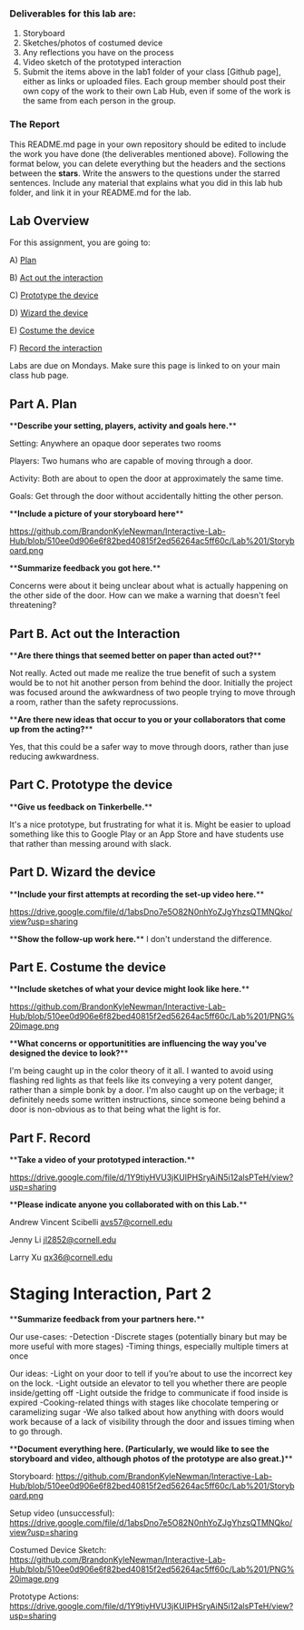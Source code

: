 ### Deliverables for this lab are: 
1. Storyboard
1. Sketches/photos of costumed device
1. Any reflections you have on the process
1. Video sketch of the prototyped interaction
1. Submit the items above in the lab1 folder of your class [Github page], either as links or uploaded files. Each group member should post their own copy of the work to their own Lab Hub, even if some of the work is the same from each person in the group.

### The Report
This README.md page in your own repository should be edited to include the work you have done (the deliverables mentioned above). Following the format below, you can delete everything but the headers and the sections between the **stars**. Write the answers to the questions under the starred sentences. Include any material that explains what you did in this lab hub folder, and link it in your README.md for the lab.

## Lab Overview
For this assignment, you are going to:

A) [Plan](#part-a-plan) 

B) [Act out the interaction](#part-b-act-out-the-interaction) 

C) [Prototype the device](#part-c-prototype-the-device)

D) [Wizard the device](#part-d-wizard-the-device) 

E) [Costume the device](#part-e-costume-the-device)

F) [Record the interaction](#part-f-record)

Labs are due on Mondays. Make sure this page is linked to on your main class hub page.

## Part A. Plan 

\*\***Describe your setting, players, activity and goals here.**\*\*

Setting: Anywhere an opaque door seperates two rooms

Players: Two humans who are capable of moving through a door.

Activity: Both are about to open the door at approximately the same time.

Goals: Get through the door without accidentally hitting the other person.


\*\***Include a picture of your storyboard here**\*\*

https://github.com/BrandonKyleNewman/Interactive-Lab-Hub/blob/510ee0d906e6f82bed40815f2ed56264ac5ff60c/Lab%201/Storyboard.png


\*\***Summarize feedback you got here.**\*\*

Concerns were about it being unclear about what is actually happening on the other side of the door. How can we make a warning that doesn't feel threatening?


## Part B. Act out the Interaction

\*\***Are there things that seemed better on paper than acted out?**\*\*

Not really. Acted out made me realize the true benefit of such a system would be to not hit another person from behind the door. Initially the project was focused around the awkwardness of two people trying to move through a room, rather than the safety reprocussions.

\*\***Are there new ideas that occur to you or your collaborators that come up from the acting?**\*\*

Yes, that this could be a safer way to move through doors, rather than juse reducing awkwardness.


## Part C. Prototype the device

\*\***Give us feedback on Tinkerbelle.**\*\*

It's a nice prototype, but frustrating for what it is. Might be easier to upload something like this to Google Play or an App Store and have students use that rather than messing around with slack.


## Part D. Wizard the device

\*\***Include your first attempts at recording the set-up video here.**\*\*

https://drive.google.com/file/d/1absDno7e5O82N0nhYoZJgYhzsQTMNQko/view?usp=sharing

\*\***Show the follow-up work here.**\*\*
I don't understand the difference.


## Part E. Costume the device

\*\***Include sketches of what your device might look like here.**\*\*

https://github.com/BrandonKyleNewman/Interactive-Lab-Hub/blob/510ee0d906e6f82bed40815f2ed56264ac5ff60c/Lab%201/PNG%20image.png

\*\***What concerns or opportunitities are influencing the way you've designed the device to look?**\*\*

I'm being caught up in the color theory of it all. I wanted to avoid using flashing red lights as that feels like its conveying a very potent danger, rather than a simple bonk by a door. I'm also caught up on the verbage; it definitely needs some written instructions, since someone being behind a door is non-obvious as to that being what the light is for.

## Part F. Record

\*\***Take a video of your prototyped interaction.**\*\*

https://drive.google.com/file/d/1Y9tiyHVU3jKUIPHSryAiN5i12alsPTeH/view?usp=sharing

\*\***Please indicate anyone you collaborated with on this Lab.**\*\*

Andrew Vincent Scibelli <avs57@cornell.edu>

Jenny Li <jl2852@cornell.edu>

Larry Xu <qx36@cornell.edu>


# Staging Interaction, Part 2 

\*\***Summarize feedback from your partners here.**\*\*

Our use-cases:
-Detection
-Discrete stages (potentially binary but may be more useful with more stages)
-Timing things, especially multiple timers at once
 
Our ideas:
-Light on your door to tell if you’re about to use the incorrect key on the lock.
-Light outside an elevator to tell you whether there are people inside/getting off
-Light outside the fridge to communicate if food inside is expired
-Cooking-related things with stages like chocolate tempering or caramelizing sugar
-We also talked about how anything with doors would work because of a lack of visibility through the door and issues timing when to go through.

\*\***Document everything here. (Particularly, we would like to see the storyboard and video, although photos of the prototype are also great.)**\*\*

Storyboard: https://github.com/BrandonKyleNewman/Interactive-Lab-Hub/blob/510ee0d906e6f82bed40815f2ed56264ac5ff60c/Lab%201/Storyboard.png

Setup video (unsuccessful):
https://drive.google.com/file/d/1absDno7e5O82N0nhYoZJgYhzsQTMNQko/view?usp=sharing

Costumed Device Sketch:
https://github.com/BrandonKyleNewman/Interactive-Lab-Hub/blob/510ee0d906e6f82bed40815f2ed56264ac5ff60c/Lab%201/PNG%20image.png

Prototype Actions:
https://drive.google.com/file/d/1Y9tiyHVU3jKUIPHSryAiN5i12alsPTeH/view?usp=sharing


